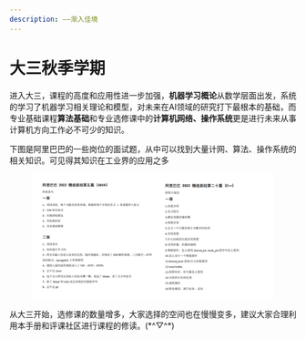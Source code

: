 ```yaml
---
description: ——渐入佳境
---
```


# 大三秋季学期

进入大三，课程的高度和应用性进一步加强，**机器学习概论**从数学层面出发，系统的学习了机器学习相关理论和模型，对未来在AI领域的研究打下最根本的基础，而专业基础课程**算法基础**和专业选修课中的**计算机网络、操作系统**更是进行未来从事计算机方向工作必不可少的知识。

下图是阿里巴巴的一些岗位的面试题，从中可以找到大量计网、算法、操作系统的相关知识。可见得其知识在工业界的应用之多

<figure><img src="../../.gitbook/assets/image (4) (1) (1).png" alt=""><figcaption></figcaption></figure>

从大三开始，选修课的数量增多，大家选择的空间也在慢慢变多，建议大家合理利用本手册和评课社区进行课程的修读。(\*^▽^\*)
